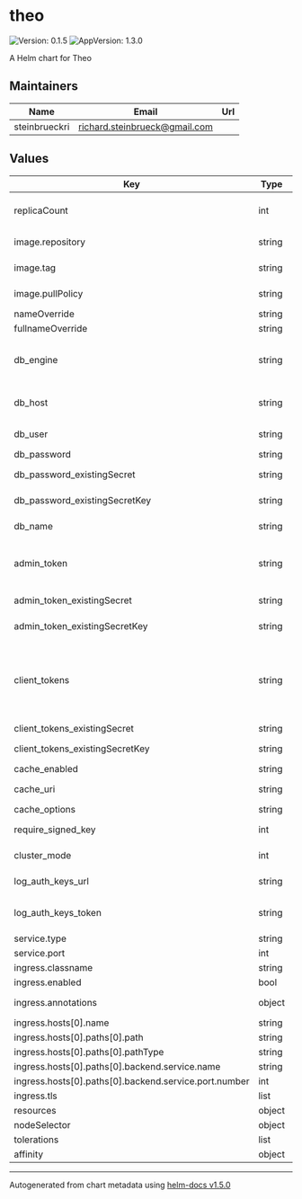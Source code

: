 # theo

![Version: 0.1.5](https://img.shields.io/badge/Version-0.1.5-informational?style=flat-square) ![AppVersion: 1.3.0](https://img.shields.io/badge/AppVersion-1.3.0-informational?style=flat-square)

A Helm chart for Theo

## Maintainers

| Name | Email | Url |
| ---- | ------ | --- |
| steinbrueckri | richard.steinbrueck@gmail.com |  |

## Values

| Key | Type | Default | Description |
|-----|------|---------|-------------|
| replicaCount | int | `3` | (int) Number of nginx-ingress pods to load balance between |
| image.repository | string | `"theoapp/theo"` | Name of the container repository |
| image.tag | string | `nil` | Version of the container |
| image.pullPolicy | string | `"IfNotPresent"` | value can be Always, Never, IfNotPresent. |
| nameOverride | string | `""` |  |
| fullnameOverride | string | `""` |  |
| db_engine | string | `"mariadb"` | at the moment only mariadb, theo will support postgresql in the future. |
| db_host | string | `""` | Mariadb server hostname or ip	string (**Manatory**) |
| db_user | string | `""` | Database Password (**Manatory**) |
| db_password | string | `""` |  |
| db_password_existingSecret | string | `""` | if set db_password will be ignored. |
| db_password_existingSecretKey | string | `""` | if set db_password will be ignored. |
| db_name | string | `""` | Database name (**Manatory**) |
| admin_token | string | `""` | - **For test only, dont use in production.** If empty will generate a random admin token. |
| admin_token_existingSecret | string | `""` | if set admin_token will be ignored. |
| admin_token_existingSecretKey | string | `""` | if set admin_token will be ignored. |
| client_tokens | string | `""` | **For test only, dont use in production.** If empty will generate a random client token, can be filled with multiple client tokens separated by comma. |
| client_tokens_existingSecret | string | `""` |  |
| client_tokens_existingSecretKey | string | `""` | if set client_tokens will be ignored. |
| cache_enabled | string | `"redis"` | redis or memcached |
| cache_uri | string | `""` | memcached or redis connection url |
| cache_options | string | `"false"` | parameters |
| require_signed_key | int | `0` | Accept only signed keys (0/1) |
| cluster_mode | int | `0` | Enable features for cluster env (0/1) |
| log_auth_keys_url | string | `""` | Enable remote log of successful requests |
| log_auth_keys_token | string | `""` | Authorization Bearer for LOG_AUTH_KEYS_URL |
| service.type | string | `"ClusterIP"` |  |
| service.port | int | `80` |  |
| ingress.classname | string | `"nginx-ingress"` |  |
| ingress.enabled | bool | `false` | Enable ingress |
| ingress.annotations | object | `{}` | The annotations to be applied to ingress |
| ingress.hosts[0].name | string | `"theo.example.org"` |  |
| ingress.hosts[0].paths[0].path | string | `"/"` |  |
| ingress.hosts[0].paths[0].pathType | string | `"Prefix"` |  |
| ingress.hosts[0].paths[0].backend.service.name | string | `"theo-ingress"` |  |
| ingress.hosts[0].paths[0].backend.service.port.number | int | `80` |  |
| ingress.tls | list | `[]` |  |
| resources | object | `{}` |  |
| nodeSelector | object | `{}` |  |
| tolerations | list | `[]` |  |
| affinity | object | `{}` |  |

----------------------------------------------
Autogenerated from chart metadata using [helm-docs v1.5.0](https://github.com/norwoodj/helm-docs/releases/v1.5.0)
